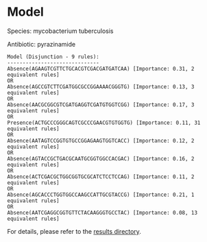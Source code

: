 
# Model

Species: mycobacterium tuberculosis

Antibiotic: pyrazinamide

```
Model (Disjunction - 9 rules):
------------------------------
Absence(AGAAGTCGTTCTGCACGTCGACGATGATCAA) [Importance: 0.31, 2 equivalent rules]
OR
Absence(AGCCGTCTTCGATGGCGCCGGAAAACGGGTG) [Importance: 0.13, 3 equivalent rules]
OR
Absence(AACGCGGCGTCGATGAGGTCGATGTGGTCGG) [Importance: 0.17, 3 equivalent rules]
OR
Presence(ACTGCCCGGGCAGTCGCCCGAACGTGTGGTG) [Importance: 0.11, 31 equivalent rules]
OR
Absence(AATAGTCCGGTGTGCCGGAGAAGTGGTCACC) [Importance: 0.12, 2 equivalent rules]
OR
Absence(AGTACCGCTGACGCAATGCGGTGGCCACGAC) [Importance: 0.16, 2 equivalent rules]
OR
Absence(ACTCGACGCTGGCGGTGCGCATCTCCTCCAG) [Importance: 0.11, 2 equivalent rules]
OR
Absence(AGCACCCTGGTGGCCAAGCCATTGCGTACCG) [Importance: 0.21, 1 equivalent rules]
OR
Absence(AATCGAGGCGGTGTTCTACAAGGGTGCCTAC) [Importance: 0.08, 13 equivalent rules]

```

For details, please refer to the [results directory](../../../../../results/scm_b/mycobacterium%20tuberculosis/pyrazinamide/repeat_4/).

